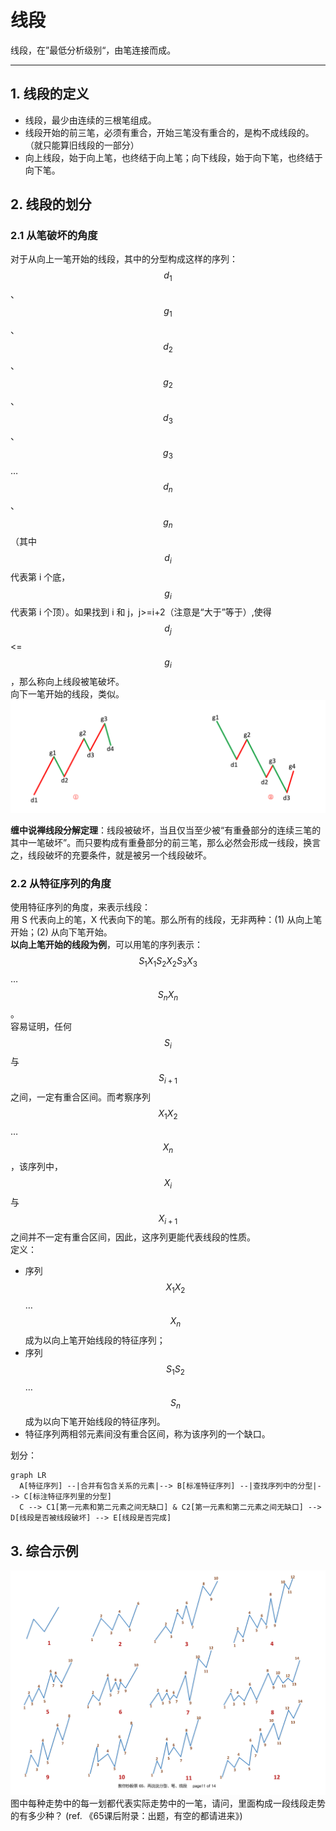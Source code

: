# 线段
线段，在”最低分析级别“，由笔连接而成。

---

## 1. 线段的定义
- 线段，最少由连续的三根笔组成。
- 线段开始的前三笔，必须有重合，开始三笔没有重合的，是构不成线段的。（就只能算旧线段的一部分）
- 向上线段，始于向上笔，也终结于向上笔；向下线段，始于向下笔，也终结于向下笔。

## 2. 线段的划分
### 2.1 从笔破坏的角度
对于从向上一笔开始的线段，其中的分型构成这样的序列：$$d_{1}$$、$$g_{1}$$、$$d_2$$、$$g_2$$、$$d_3$$、$$g_3$$…$$d_n$$、$$g_n$$（其中$$d_i$$代表第 i 个底，$$g_i$$代表第 i 个顶）。如果找到 i 和 j，j>=i+2（注意是“大于”等于）,使得 $$d_j$$<=$$g_i$$，那么称向上线段被笔破坏。  
向下一笔开始的线段，类似。
![线段被笔破坏](./images/线段被笔破坏.png)  

**缠中说禅线段分解定理**：线段被破坏，当且仅当至少被“有重叠部分的连续三笔的其中一笔破坏”。而只要构成有重叠部分的前三笔，那么必然会形成一线段，换言之，线段破坏的充要条件，就是被另一个线段破坏。  

### 2.2 从特征序列的角度
使用特征序列的角度，来表示线段：  
用 S 代表向上的笔，X 代表向下的笔。那么所有的线段，无非两种：(1) 从向上笔开始；(2) 从向下笔开始。  
**以向上笔开始的线段为例**，可以用笔的序列表示：$$S_1X_1S_2X_2S_3X_3$$…$$S_nX_n$$。  
容易证明，任何$$S_i$$与$$S_{i+1}$$之间，一定有重合区间。而考察序列$$X_1X_2$$…$$X_n$$，该序列中，$$X_i$$与$$X_{i+1}$$之间并不一定有重合区间，因此，这序列更能代表线段的性质。  
定义：
- 序列$$X_1X_2$$…$$X_n$$成为以向上笔开始线段的特征序列；
- 序列$$S_1S_2$$…$$S_n$$成为以向下笔开始线段的特征序列。
- 特征序列两相邻元素间没有重合区间，称为该序列的一个缺口。

划分：
```mermaid
graph LR
  A[特征序列] --|合并有包含关系的元素|--> B[标准特征序列] --|查找序列中的分型|--> C[标注特征序列里的分型]
  C --> C1[第一元素和第二元素之间无缺口] & C2[第一元素和第二元素之间无缺口] --> D[线段是否被线段破坏] --> E[线段是否完成]
```

## 3. 综合示例
![12种一条线段](./images/线段示例.png)
图中每种走势中的每一划都代表实际走势中的一笔，请问，里面构成一段线段走势的有多少种？ (ref. 《65课后附录：出题，有空的都请进来》)
